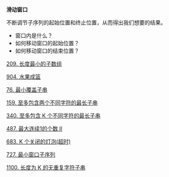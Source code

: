 
**滑动窗口**

不断调节子序列的起始位置和终止位置，从而得出我们想要的结果。

- 窗口内是什么？
- 如何移动窗口的起始位置？
- 如何移动窗口的结束位置？

<a href="209.cpp">209. 长度最小的子数组</a>

<a href="904.cpp">904. 水果成篮</a>

<a href="76.cpp">76. 最小覆盖子串</a>

<a href="159.cpp">159. 至多包含两个不同字符的最长子串</a>

<a href="340.cpp">340. 至多包含 K 个不同字符的最长子串</a>

<a href="487.cpp">487. 最大连续1的个数 II</a>

<a href="683.cpp">683. K 个关闭的灯泡(超时)</a>

<a href="727.cpp">727. 最小窗口子序列</a>

<a href="1100.cpp">1100. 长度为 K 的无重复字符子串</a>
